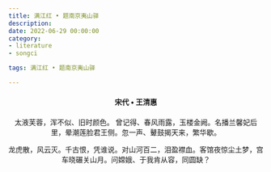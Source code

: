 ```yaml
---
title: 满江红 • 题南京夷山驿
description:
date: 2022-06-29 00:00:00
category:
- literature
- songci

tags: 满江红 • 题南京夷山驿

---
```


<div id="poem-author">
    宋代 • 王清惠
</div>
<div id="poem-body">
<p class="poem-paragraph">太液芙蓉，浑不似、旧时颜色。 曾记得、春风雨露，玉楼金阙。名播兰馨妃后里，晕潮莲脸君王侧。忽一声、鼙鼓揭天来，繁华歇。</p>
<p class="poem-paragraph">龙虎散，风云灭。千古恨，凭谁说。对山河百二，泪盈襟血。客馆夜惊尘土梦，宫车晓碾关山月。问嫦娥、于我肯从容，同圆缺？</p>

</div>

<style>

#poem-author {
    width: 100%;
    text-align: center;
    margin: 20px 0;
    font-weight: bold;
}
#poem-body {
    width: 100%;
    text-align: center;
}
.poem-paragraph {
    font-family: "仿宋"
}

</style>